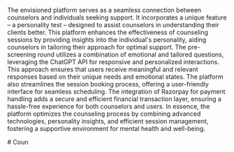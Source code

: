 The envisioned platform serves as a seamless connection between counselors and individuals seeking support. It incorporates a unique feature – a personality test – designed to assist counselors in understanding their clients better.
 This platform enhances the effectiveness of counseling sessions by providing insights into the individual's personality, aiding counselors in tailoring their approach for optimal support.
The pre-screening round utilizes a combination of emotional and tailored questions, leveraging the ChatGPT API for responsive and personalized interactions. This approach ensures that users receive meaningful and relevant responses based on their unique needs and emotional states.
The platform also streamlines the session booking process, offering a user-friendly interface for seamless scheduling. The integration of Razorpay for payment handling adds a secure and efficient financial transaction layer, ensuring a hassle-free experience for both counselors and users.
In essence, the platform optimizes the counseling process by combining advanced technologies, personality insights, and efficient session management, fostering a supportive environment for mental health and well-being.


#   C o u n  
 